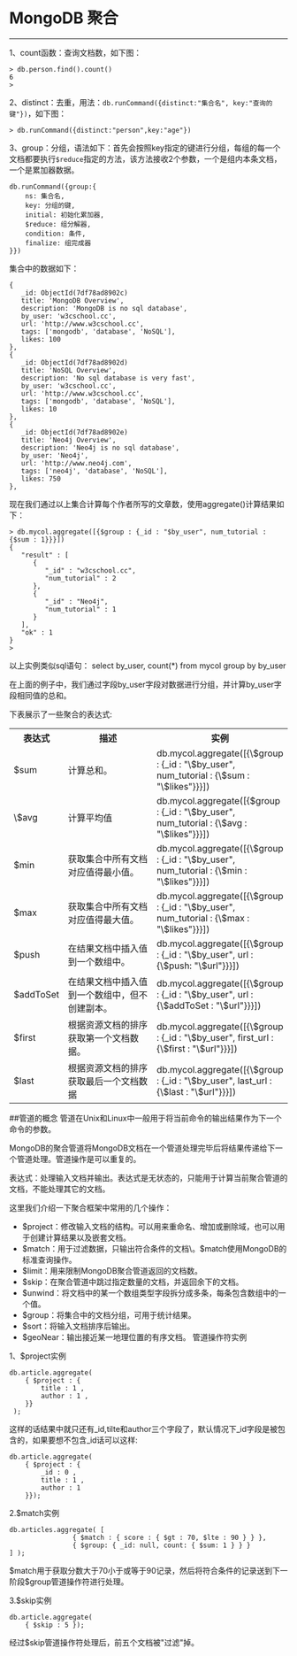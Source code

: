 ﻿# MongoDB 聚合


---

1、count函数：查询文档数，如下图：
```shell
> db.person.find().count()
6
>
```
2、distinct：去重，用法：`db.runCommand({distinct:"集合名", key:"查询的键"})`，如下图：
```shell
> db.runCommand({distinct:"person",key:"age"})
```
3、group：分组，语法如下：首先会按照key指定的键进行分组，每组的每一个文档都要执行`$reduce`指定的方法，该方法接收2个参数，一个是组内本条文档，一个是累加器数据。
```shell
db.runCommand({group:{  
    ns: 集合名,  
    key: 分组的键,  
    initial: 初始化累加器,  
    $reduce: 组分解器,  
    condition: 条件,  
    finalize: 组完成器  
}})  
```
集合中的数据如下：
```shell
{
   _id: ObjectId(7df78ad8902c)
   title: 'MongoDB Overview', 
   description: 'MongoDB is no sql database',
   by_user: 'w3cschool.cc',
   url: 'http://www.w3cschool.cc',
   tags: ['mongodb', 'database', 'NoSQL'],
   likes: 100
},
{
   _id: ObjectId(7df78ad8902d)
   title: 'NoSQL Overview', 
   description: 'No sql database is very fast',
   by_user: 'w3cschool.cc',
   url: 'http://www.w3cschool.cc',
   tags: ['mongodb', 'database', 'NoSQL'],
   likes: 10
},
{
   _id: ObjectId(7df78ad8902e)
   title: 'Neo4j Overview', 
   description: 'Neo4j is no sql database',
   by_user: 'Neo4j',
   url: 'http://www.neo4j.com',
   tags: ['neo4j', 'database', 'NoSQL'],
   likes: 750
},
```
现在我们通过以上集合计算每个作者所写的文章数，使用aggregate()计算结果如下：
```shell
> db.mycol.aggregate([{$group : {_id : "$by_user", num_tutorial : {$sum : 1}}}])
{
   "result" : [
      {
         "_id" : "w3cschool.cc",
         "num_tutorial" : 2
      },
      {
         "_id" : "Neo4j",
         "num_tutorial" : 1
      }
   ],
   "ok" : 1
}
>
```
以上实例类似sql语句： select by_user, count(*) from mycol group by by_user

在上面的例子中，我们通过字段by_user字段对数据进行分组，并计算by_user字段相同值的总和。

下表展示了一些聚合的表达式:

<table class="reference"> 
    <tbody>
    <tr>
        <th style="width:10%;">表达式</th>
        <th style="width:50%">描述</th>
        <th>实例</th></tr>    
    <tr>
        <td>$sum</td>
        <td>计算总和。</td>
        <td>db.mycol.aggregate([{\$group : {_id : "\$by_user", num_tutorial : {\$sum : "\$likes"}}}])</td>
    </tr> 
    <tr>
        <td>\$avg</td>
        <td>计算平均值</td>
        <td>db.mycol.aggregate([{$group : {_id : "\$by_user", num_tutorial : {\$avg : "\$likes"}}}])</td>
    </tr> 
    <tr>
        <td>$min</td>
        <td>获取集合中所有文档对应值得最小值。</td>
        <td>db.mycol.aggregate([{\$group : {_id : "\$by_user", num_tutorial : {\$min : "\$likes"}}}])</td>
    </tr> 
    <tr>
        <td>$max</td>
        <td>获取集合中所有文档对应值得最大值。</td>
        <td>db.mycol.aggregate([{\$group : {_id : "\$by_user", num_tutorial : {\$max : "\$likes"}}}])</td>
    </tr> 
    <tr>
        <td>$push</td>
        <td>在结果文档中插入值到一个数组中。</td>
        <td>db.mycol.aggregate([{\$group : {_id : "\$by_user", url : {\$push: "\$url"}}}])</td>
    </tr> 
    <tr>
        <td>$addToSet</td>
        <td>在结果文档中插入值到一个数组中，但不创建副本。</td>
        <td>db.mycol.aggregate([{\$group : {_id : "\$by_user", url : {\$addToSet : "\$url"}}}])</td>
    </tr> 
    <tr>
        <td>$first</td>
        <td>根据资源文档的排序获取第一个文档数据。</td>
        <td>db.mycol.aggregate([{\$group : {_id : "\$by_user", first_url : {\$first : "\$url"}}}])</td>
    </tr> 
    <tr>
        <td>$last</td>
        <td>根据资源文档的排序获取最后一个文档数据</td>
        <td>db.mycol.aggregate([{\$group : {_id : "\$by_user", last_url : {\$last : "\$url"}}}])</td>
    </tr> 
</tbody>
</table>


##管道的概念
管道在Unix和Linux中一般用于将当前命令的输出结果作为下一个命令的参数。

MongoDB的聚合管道将MongoDB文档在一个管道处理完毕后将结果传递给下一个管道处理。管道操作是可以重复的。

表达式：处理输入文档并输出。表达式是无状态的，只能用于计算当前聚合管道的文档，不能处理其它的文档。

这里我们介绍一下聚合框架中常用的几个操作：

- \$project：修改输入文档的结构。可以用来重命名、增加或删除域，也可以用于创建计算结果以及嵌套文档。
- \$match：用于过滤数据，只输出符合条件的文档\。$match使用MongoDB的标准查询操作。
- \$limit：用来限制MongoDB聚合管道返回的文档数。
- \$skip：在聚合管道中跳过指定数量的文档，并返回余下的文档。
- \$unwind：将文档中的某一个数组类型字段拆分成多条，每条包含数组中的一个值。
- \$group：将集合中的文档分组，可用于统计结果。
- \$sort：将输入文档排序后输出。
- \$geoNear：输出接近某一地理位置的有序文档。
管道操作符实例

1、\$project实例
```shell
db.article.aggregate(
    { $project : {
        title : 1 ,
        author : 1 ,
    }}
 );
```
 
这样的话结果中就只还有_id,tilte和author三个字段了，默认情况下_id字段是被包含的，如果要想不包含_id话可以这样:
```shell
db.article.aggregate(
    { $project : {
        _id : 0 ,
        title : 1 ,
        author : 1
    }});
```
2.$match实例
```shell
db.articles.aggregate( [
                { $match : { score : { $gt : 70, $lte : 90 } } },
                { $group: { _id: null, count: { $sum: 1 } } }
] );
```
\$match用于获取分数大于70小于或等于90记录，然后将符合条件的记录送到下一阶段\$group管道操作符进行处理。

3.$skip实例
```shell
db.article.aggregate(
    { $skip : 5 });
```
经过$skip管道操作符处理后，前五个文档被"过滤"掉。

